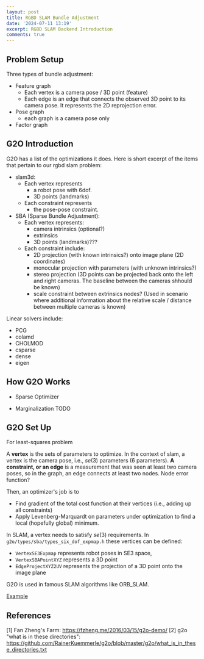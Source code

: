 ```yaml
---
layout: post
title: RGBD SLAM Bundle Adjustment
date: '2024-07-11 13:19'
excerpt: RGBD SLAM Backend Introduction
comments: true
---
```


## Problem Setup

Three types of bundle adjustment:

- Feature graph
    - Each vertex is a camera pose / 3D point (feature)
    - Each edge is an edge that connects the observed 3D point to its camera pose. It represents the 2D reprojection error.
- Pose graph
    - each graph is a camera pose only
- Factor graph


## G2O Introduction

G2O has a list of the optimizations it does. Here is short excerpt of the items that pertain to our rgbd slam problem:

- slam3d: 
    - Each vertex represents
        - a robot pose with 6dof.
        - 3D points (landmarks)
    - Each constraint represents
        -  the pose-pose constraint.
- SBA (Sparse Bundle Adjustment):
    - Each vertex represents:
        - camera intrinsics (optional?)
        - extrinsics
        - 3D points (landmarks)???
    - Each constraint include:
        - 2D projection (with known intrinsics?) onto image plane (2D coordinates)
        - monocular projection with parameters (with unknown intrinsics?)
        - stereo projection (3D points can be projected back onto the left and right cameras. The baseline between the cameras shhould be known)
        - scale constraint between extrinsics nodes? (Used in scenario where additional information about the relative scale / distance between multiple cameras is known)

Linear solvers include:
- PCG
- colamd
- CHOLMOD
- csparse
- dense
- eigen

## How G2O Works

- Sparse Optimizer

- Marginalization TODO


## G2O Set Up

For least-squares problem

A **vertex** is the sets of parameters to optimize. In the context of slam, a vertex is the camera pose, i.e., $se(3)$ parameters (6 parameters). **A constraint, or an edge** is a measurement that was seen at least two camera poses, so in the graph, an edge connects at least two nodes.
Node error function?

Then, an optimizer's job is to 
- Find gradient of the total cost function at their vertices (i.e., adding up all constraints)
- Apply Levenberg-Marquardt on parameters under optimization to find a local (hopefully global) minimum.

In SLAM, a vertex needs to satisfy $se(3)$ requirements. In `g2o/types/sba/types_six_dof_expmap.h` these vertices can be defined:
- `VertexSE3Expmap` represents robot poses in SE3 space, 
- `VertexSBAPointXYZ` represents a 3D point
- `EdgeProjectXYZ2UV` represents the projection of a 3D point onto the image plane

G2O is used in famous SLAM algorithms like ORB_SLAM. 

[Example](https://github.com/RainerKuemmerle/g2o/blob/master/g2o/examples/ba/ba_demo.cpp)

## References

[1] Fan Zheng's Farm: https://fzheng.me/2016/03/15/g2o-demo/
[2] g2o "what is in these directories": https://github.com/RainerKuemmerle/g2o/blob/master/g2o/what_is_in_these_directories.txt

